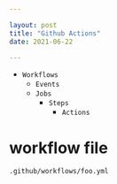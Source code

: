 ```yaml
---

layout: post
title: "Github Actions"
date: 2021-06-22

---
```


- `Workflows`
  - `Events`
  - `Jobs`
    - `Steps`
      - `Actions`

# workflow file

`.github/workflows/foo.yml`